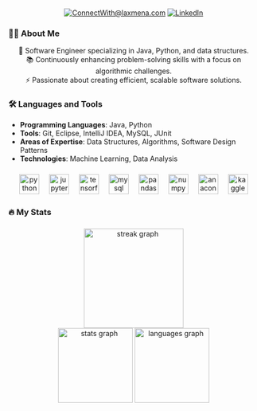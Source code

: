 

###    
 
<div align="center"> 
  <a href="mailto:jaswinmohan@gmail.com" onclick="window.open(this.href,'_blank');return false;"><img src="https://img.shields.io/badge/Gmail-D14836?style=for-the-badge&amp;logo=gmail&amp;logoColor=white" alt="ConnectWith@laxmena.com"></a>
  <a href="https://www.linkedin.com/in/jaswin-m-1ab9a8237" onclick="window.open(this.href,'_blank');return false;" rel="nofollow"><img src="https://img.shields.io/badge/LinkedIn-0077B5?style=for-the-badge&amp;logo=linkedin&amp;logoColor=white" alt="LinkedIn"></a>
</div>





### 👩‍💻 About Me

<p align="center">🔭 Software Engineer specializing in Java, Python, and data structures.<br>📚 Continuously enhancing problem-solving skills with a focus on algorithmic challenges.<br>⚡ Passionate about creating efficient, scalable software solutions.</p>

###

### 🛠 Languages and Tools

- **Programming Languages**: Java, Python
- **Tools**: Git, Eclipse, IntelliJ IDEA, MySQL, JUnit
- **Areas of Expertise**: Data Structures, Algorithms, Software Design Patterns
- **Technologies**: Machine Learning, Data Analysis


#####

<div align="center">
  
  <img src="https://cdn.jsdelivr.net/gh/devicons/devicon/icons/python/python-original.svg" height="40" alt="python logo" />
  <img width="12" />
  <img src="https://cdn.jsdelivr.net/gh/devicons/devicon/icons/jupyter/jupyter-original.svg" height="40" alt="jupyter logo"  />
  <img width="12" />
  <img src="https://cdn.jsdelivr.net/gh/devicons/devicon/icons/tensorflow/tensorflow-original.svg" height="40" alt="tensorflow logo"  />
  <img width="12" />
  <img src="https://cdn.jsdelivr.net/gh/devicons/devicon/icons/mysql/mysql-original.svg" height="40" alt="mysql logo"  />
  <img width="12" />
  <img src="https://cdn.jsdelivr.net/gh/devicons/devicon/icons/pandas/pandas-original.svg" height="40" alt="pandas logo"  />
  <img width="12" />
  <img src="https://cdn.jsdelivr.net/gh/devicons/devicon/icons/numpy/numpy-original.svg" height="40" alt="numpy logo"  />
  <img width="12" />
  <img src="https://cdn.jsdelivr.net/gh/devicons/devicon/icons/anaconda/anaconda-original.svg" height="40" alt="anaconda logo"  />
  <img width="12" />
  <img src="https://cdn.jsdelivr.net/gh/devicons/devicon/icons/kaggle/kaggle-original.svg" height="40" alt="kaggle logo"  />
</div>

###

<h3 align="left">🔥   My Stats</h3>

###

<div align="center">
  <img src="https://streak-stats.demolab.com?user=jaswinmohan&locale=en&mode=daily&theme=synthwave&hide_border=false&border_radius=25&order=3" height="200" alt="streak graph"  />
</div>

<div align="center" style="border-radius: 500px;">
  <img src="https://github-readme-stats.vercel.app/api?username=jaswinmohan&hide_title=false&hide_rank=false&show_icons=false&include_all_commits=true&count_private=true&disable_animations=false&theme=merko&locale=en&hide_border=false&order=1" height="150" alt="stats graph"  />
  <img src="https://github-readme-stats.vercel.app/api/top-langs?username=jaswinmohan&locale=en&hide_title=false&layout=compact&card_width=320&theme=dark&hide_border=false&order=2" height="150" alt="languages graph"  />
</div>

###
